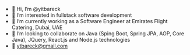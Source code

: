 - 👋 Hi, I’m @yitbareck
- 👀 I’m interested in fullstack software development
- 🌱 I’m currently working as a Software Engineer at Emirates Flight Catering, Dubai, UAE
- 💞️ I’m looking to collaborate on Java (Sping Boot, Spring JPA, AOP, Core Java), JQuery, React.js and Node.js technologies
- 📧 ytbareck@gmail.com

<!---
yitbareck/yitbareck is a ✨ special ✨ repository because its `README.md` (this file) appears on your GitHub profile.
You can click the Preview link to take a look at your changes.
--->
